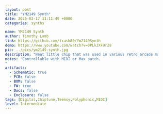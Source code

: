 ```yaml
---
layout: post
title: "YM2149 Synth"
date: 2025-02-17 11:11:49 +0000
categories: synths

name: YM2149 Synth
author: Timothy Lamb
link: https://github.com/trash80/Ym2149Synth
demo: https://www.youtube.com/watch?v=0PLkJXF9rZ8
pic: ../pics/ym2149-synth.jpg
description: "Neat little chip that was used in various retro arcade machines and consoles, including the Atari ST."
notes: "Controllable with MIDI or Max patch.
"
artifacts:
  - Schematic: true
  - PCB: false
  - BOM: false
  - FW: true
  - Docs: false
  - Enclosure: false
tags: [Digital,Chiptune,Teensy,Polyphonic,MIDI]
level: Intermediate
---
```


